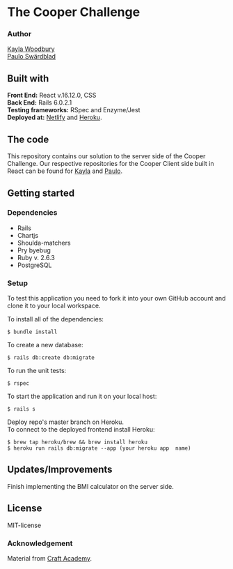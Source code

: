 # The Cooper Challenge  
### Author  
[Kayla Woodbury](https://github.com/kaylawoodbury)  
[Paulo Swärdblad](https://github.com/pauloswardblad)
## Built with  
**Front End:** React v.16.12.0, CSS  
**Back End:** Rails 6.0.2.1  
**Testing frameworks:** RSpec and Enzyme/Jest  
**Deployed at:** [Netlify](https://kpcooper.netlify.com/)  and [Heroku](https://www.heroku.com/).  

## The code   
This repository contains our solution to the server side of the Cooper Challenge. Our respective repositories for the Cooper Client side built in React can be found for [Kayla](https://github.com/kaylawoodbury/cooper_react.git) and [Paulo](https://github.com/pauloswardblad/cooper_react.git).

## Getting started
### Dependencies    
* Rails   
* Chartjs
* Shoulda-matchers
* Pry byebug
* Ruby v. 2.6.3  
* PostgreSQL  

### Setup   
To test this application you need to fork it into your own GitHub account and clone it to your local workspace.  

To install all of the dependencies:  
```
$ bundle install 
```
To create a new database:  
```
$ rails db:create db:migrate  
```
To run the unit tests:  

```
$ rspec
``` 
  
To start the application and run it on your local host:
```
$ rails s
```
Deploy repo's master branch on Heroku.</br>
To connect to the deployed frontend install Heroku:
``` 
$ brew tap heroku/brew && brew install heroku
$ heroku run rails db:migrate --app (your heroku app  name)
```

## Updates/Improvements    
Finish implementing the BMI calculator on the server side.  

## License  
MIT-license

### Acknowledgement  
Material from [Craft Academy](https://craftacademy.se).  

